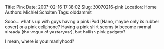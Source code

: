 Title: Pink
Date: 2007-02-16 17:38:02
Slug: 20070216-pink
Location: Home
Authors: Michiel Scholten
Tags: olddammit

<p>Sooo... what's up with guys having a pink iPod [Nano, maybe only its rubber cover] or a pink cellphone? Having a pink shirt seems to become normal already [the vogue of yesteryear], but hellish pink gadgets?</p>

<p>I mean, where is your manlyhood?</p>